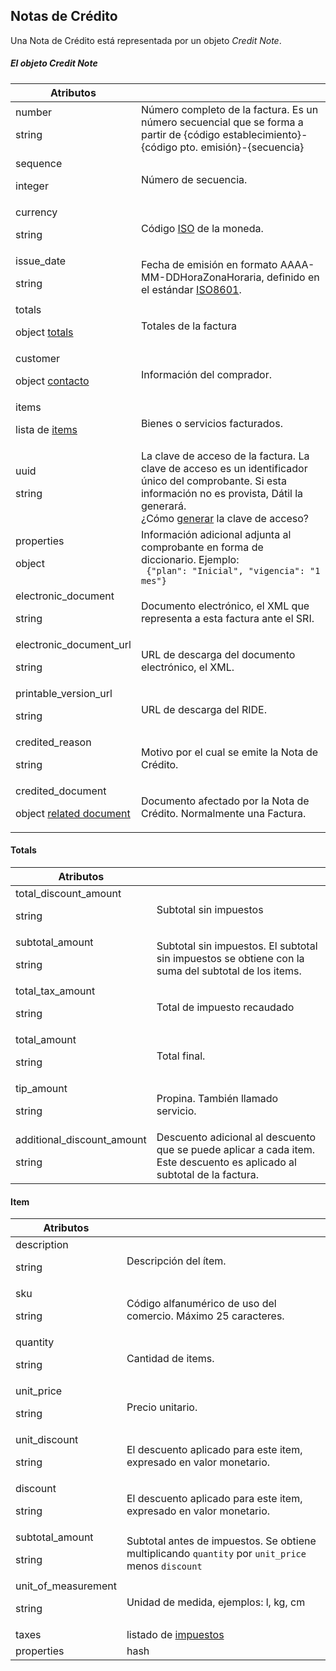 ## Notas de Crédito

Una Nota de Crédito está representada por un objeto _Credit Note_.


##### El objeto Credit Note

Atributos |  &nbsp;
--------- | -----------
number<p class="dt-data-type">string</p> | Número completo de la factura. Es un número secuencial que se forma a partir de {código establecimiento}-{código pto. emisión}-{secuencia}
sequence<p class="dt-data-type">integer</p> | Número de secuencia.
currency<p class="dt-data-type">string</p> | Código [ISO](https://en.wikipedia.org/wiki/ISO_4217) de la moneda.
issue_date<p class="dt-data-type">string</p> | Fecha de emisión en formato AAAA-MM-DDHoraZonaHoraria, definido en el estándar [ISO8601](http://tools.ietf.org/html/rfc3339#section-5.6).
totals<p class="dt-data-type">object [totals](#invoice-totals)</p> | Totales de la factura
customer<p class="dt-data-type">object [contacto](#contacto) | Información del comprador.
items<p class="dt-data-type">lista de [items](#invoice-item)</p> | Bienes o servicios facturados.
uuid<p class="dt-data-type">string</p> | La clave de acceso de la factura. La clave de acceso es un identificador único del comprobante. Si esta información no es provista, Dátil la generará.<br>¿Cómo [generar](#clave-de-acceso) la clave de acceso?
properties<p class="dt-data-type">object</p> | Información adicional adjunta al comprobante en forma de diccionario. Ejemplo:<br>` {"plan": "Inicial", "vigencia": "1 mes"}`
electronic_document<p class="dt-data-type">string</p> | Documento electrónico, el XML que representa a esta factura ante el SRI.
electronic_document_url<p class="dt-data-type">string</p> | URL de descarga del documento electrónico, el XML.
printable_version_url<p class="dt-data-type">string</p> | URL de descarga del RIDE.
credited_reason<p class="dt-data-type">string</p> | Motivo por el cual se emite la Nota de Crédito.
credited_document<p class="dt-data-type">object [related document](#documento-relacionado)</p> | Documento afectado por la Nota de Crédito. Normalmente una Factura.


<h4 id="invoice-totals">Totals</h4>

Atributos | &nbsp;
--------- | -------
total_discount_amount<p class="dt-data-type">string</p> | Subtotal sin impuestos
subtotal_amount<p class="dt-data-type">string</p> | Subtotal sin impuestos. El subtotal sin impuestos se obtiene con la suma del subtotal de los items.
total_tax_amount<p class="dt-data-type">string</p> | Total de impuesto recaudado
total_amount<p class="dt-data-type">string</p> | Total final.
tip_amount<p class="dt-data-type">string</p> | Propina. También llamado servicio.
additional_discount_amount<p class="dt-data-type">string</p> | Descuento adicional al descuento que se puede aplicar a cada item. Este descuento es aplicado al subtotal de la factura.

<h4 id="invoice-item">Item</h4>

Atributos | &nbsp;
--------- | -------
description<p class="dt-data-type">string</p> | Descripción del ítem.
sku<p class="dt-data-type">string</p> | Código alfanumérico de uso del comercio. Máximo 25 caracteres.
quantity<p class="dt-data-type">string</p> | Cantidad de items.
unit_price<p class="dt-data-type">string</p> | Precio unitario.
unit_discount<p class="dt-data-type">string</p> | El descuento aplicado para este item, expresado en valor monetario.
discount<p class="dt-data-type">string</p> | El descuento aplicado para este item, expresado en valor monetario.
subtotal_amount<p class="dt-data-type">string</p> | Subtotal antes de impuestos. Se obtiene multiplicando `quantity` por `unit_price` menos `discount`
unit_of_measurement<p class="dt-data-type">string</p> | Unidad de medida, ejemplos: l, kg, cm
taxes | listado de [impuestos](#item-tax) | Impuestos grabados sobre el producto.
properties | hash | Diccionario de datos de carácter adicional. Ejemplo:<br><code>{"marca": "Ferrari", "chasis": "UANEI832-NAU101"}</code>
